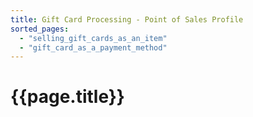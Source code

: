 ```yaml
---
title: Gift Card Processing - Point of Sales Profile
sorted_pages:
  - "selling_gift_cards_as_an_item"
  - "gift_card_as_a_payment_method"
---
```

# {{page.title}}
